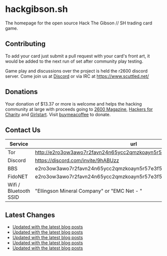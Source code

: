 # hackgibson.sh
The homepage for the open source Hack The Gibson // SH trading card game.


## Contributing

To add your card just submit a pull request with your card's front art, it would be added to the next run of set after community play testing.

Game play and discussions over the project is held the r2600 discord server. Come join us at [Discord](https://discord.com/invite/9hABUzz) or via IRC at https://www.scuttled.net/


## Donations

Your donation of $13.37 or more is welcome and helps the hacking community at large with proceeds going to [2600 Magazine](https://2600.com/), [Hackers for Charity](https://hackersforcharity.org) and [Girlstart](https://girlstart.org).  Visit [buymeacoffee](https://www.buymeacoffee.com/hackgibson.sh) to donate.


## Contact Us

Service | url
-|-
Tor | http://e2ro3ow3awo7r2favn24n65ycc2qmzkoayn5r57e3f56nvjwdcgg32ad.onion
Discord | https://discord.com/invite/9hABUzz
BBS | e2ro3ow3awo7r2favn24n65ycc2qmzkoayn5r57e3f56nvjwdcgg32ad.onion:23
FidoNET | e2ro3ow3awo7r2favn24n65ycc2qmzkoayn5r57e3f56nvjwdcgg32ad.onion:24554
Wifi / Bluetooth SSID | "Ellingson Mineral Company" or "EMC Net - <fidonet address>"

## Latest Changes
<!-- BLOG-POST-LIST:START -->
- [Updated with the latest blog posts](https://github.com/DFW2600/hackgibson.sh/commit/d30ceb66d87e1ba8e666d23b884822faa951b310)
- [Updated with the latest blog posts](https://github.com/DFW2600/hackgibson.sh/commit/1fcfd0f2ee1cf3c2d9d8cabefbc0a5cc871e8693)
- [Updated with the latest blog posts](https://github.com/DFW2600/hackgibson.sh/commit/44dd132bfb73015630348bd26d8b430b8798417e)
- [Updated with the latest blog posts](https://github.com/DFW2600/hackgibson.sh/commit/4d85b258eb92b6d6ac9a56ba0caca0d204296ba3)
- [Updated with the latest blog posts](https://github.com/DFW2600/hackgibson.sh/commit/fdd0a95ebc3929121b3d6b836fa4cafceccabab5)
<!-- BLOG-POST-LIST:END -->
